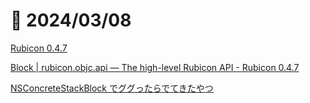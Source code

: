 # 📝 2024/03/08


[Rubicon 0.4.7](https://rubicon-objc.readthedocs.io/en/stable/)


[Block | rubicon.objc.api — The high-level Rubicon API - Rubicon 0.4.7](https://rubicon-objc.readthedocs.io/en/stable/reference/rubicon-objc-api.html#rubicon.objc.api.Block)






[NSConcreteStackBlock でググったらでてきたやつ](https://opensource.apple.com/source/libclosure/libclosure-67/BlockImplementation.txt)
